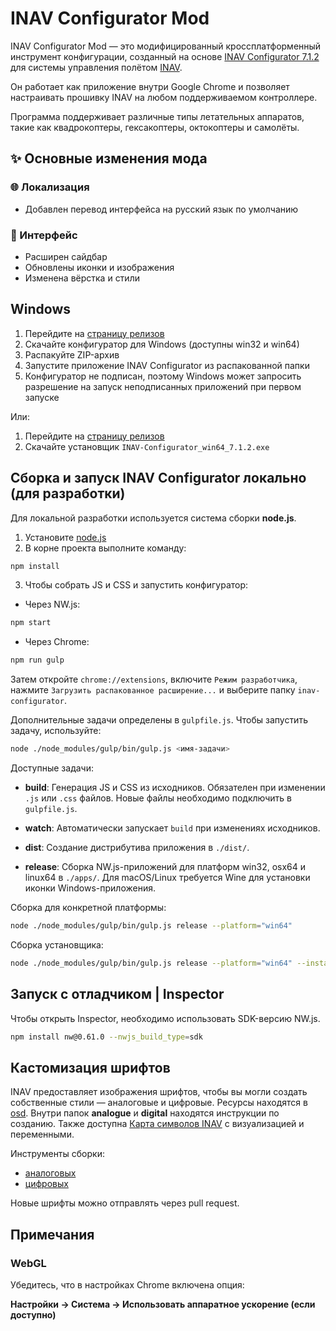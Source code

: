 # INAV Configurator Mod

INAV Configurator Mod — это модифицированный кроссплатформенный инструмент конфигурации, созданный на основе [INAV Configurator 7.1.2](https://github.com/iNavFlight/inav/tree/7.1.2) для системы управления полётом [INAV](https://github.com/iNavFlight/inav).

Он работает как приложение внутри Google Chrome и позволяет настраивать прошивку INAV на любом поддерживаемом контроллере.

Программа поддерживает различные типы летательных аппаратов, такие как квадрокоптеры, гексакоптеры, октокоптеры и самолёты.

## ✨ Основные изменения мода

### 🌐 Локализация

-   Добавлен перевод интерфейса на русский язык по умолчанию

### 🎨 Интерфейс

-   Расширен сайдбар
-   Обновлены иконки и изображения
-   Изменена вёрстка и стили

## Windows

1. Перейдите на [страницу релизов](https://github.com/D1ctarors/inav-configurator/releases)
2. Скачайте конфигуратор для Windows (доступны win32 и win64)
3. Распакуйте ZIP-архив
4. Запустите приложение INAV Configurator из распакованной папки
5. Конфигуратор не подписан, поэтому Windows может запросить разрешение на запуск неподписанных приложений при первом запуске

Или:

1. Перейдите на [страницу релизов](https://github.com/D1ctarors/inav-configurator/releases)
2. Скачайте установщик `INAV-Configurator_win64_7.1.2.exe`

## Сборка и запуск INAV Configurator локально (для разработки)

Для локальной разработки используется система сборки **node.js**.

1. Установите [node.js](https://nodejs.org/en)
2. В корне проекта выполните команду:

```bash
npm install
```

3. Чтобы собрать JS и CSS и запустить конфигуратор:

-   Через NW.js:

```bash
npm start
```

-   Через Chrome:

```bash
npm run gulp
```

Затем откройте `chrome://extensions`, включите `Режим разработчика`, нажмите `Загрузить распакованное расширение...` и выберите папку `inav-configurator`.

Дополнительные задачи определены в `gulpfile.js`. Чтобы запустить задачу, используйте:

```bash
node ./node_modules/gulp/bin/gulp.js <имя-задачи>
```

Доступные задачи:

-   **build**: Генерация JS и CSS из исходников. Обязателен при изменении `.js` или `.css` файлов. Новые файлы необходимо подключить в `gulpfile.js`.

-   **watch**: Автоматически запускает `build` при изменениях исходников.

-   **dist**: Создание дистрибутива приложения в `./dist/`.

-   **release**: Сборка NW.js-приложений для платформ win32, osx64 и linux64 в `./apps/`. Для macOS/Linux требуется Wine для установки иконки Windows-приложения.

Сборка для конкретной платформы:

```bash
node ./node_modules/gulp/bin/gulp.js release --platform="win64"
```

Сборка установщика:

```bash
node ./node_modules/gulp/bin/gulp.js release --platform="win64" --installer
```

## Запуск с отладчиком | Inspector

Чтобы открыть Inspector, необходимо использовать SDK-версию NW.js.

```bash
npm install nw@0.61.0 --nwjs_build_type=sdk
```

## Кастомизация шрифтов

INAV предоставляет изображения шрифтов, чтобы вы могли создать собственные стили — аналоговые и цифровые. Ресурсы находятся в [osd](/resources/osd). Внутри папок **analogue** и **digital** находятся инструкции по созданию. Также доступна [Карта символов INAV](/resources/osd/INAV%20Character%20Map.md) с визуализацией и переменными.

Инструменты сборки:

-   [аналоговых](https://github.com/fiam/max7456tool)
-   [цифровых](https://github.com/MrD-RC/hdosd-font-tool)

Новые шрифты можно отправлять через pull request.

## Примечания

### WebGL

Убедитесь, что в настройках Chrome включена опция:

**Настройки → Система → Использовать аппаратное ускорение (если доступно)**

